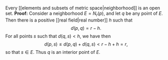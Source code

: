 Every [[elements and subsets of metric space|neighborhood]] is an open set.
**Proof:** Consider a neighborhood $E=N_r(p)$, and let $q$ be any point of $E$. Then there is a positive [[real field|real number]] $h$ such that $$d(p,q)=r-h.$$For all points $s$ such that $d(q,s)<h$, we have then $$d(p,s)\le d(p,q)+d(q,s)<r-h+h=r,$$so that $s\in E$. Thus $q$ is an interior point of $E$.